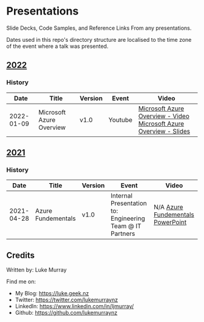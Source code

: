 # Presentations

Slide Decks, Code Samples, and Reference Links From any presentations.

Dates used in this repo's directory structure are localised to the time zone of the event where a talk was presented.

## [2022](2021)

### History

| Date | Title | Version | Event | Video |
|------|-------|---------|-------|-------|
| 2022-01-09 | Microsoft Azure Overview | v1.0 | Youtube | [Microsoft Azure Overview - Video ](https://youtu.be/4Wi3jXsXlro) [Microsoft Azure Overview - Slides ](https://github.com/lukemurraynz/presentations/blob/main/2022/Azure%20Overview%20_Q12022.pdf) |

## [2021](2021)

### History

| Date | Title | Version | Event | Video |
|------|-------|---------|-------|-------|
| 2021-04-28 | Azure Fundementals| v1.0 | Internal Presentation to: Engineering Team @ IT Partners | N/A [Azure Fundementals PowerPoint](https://github.com/lukemurraynz/presentations/blob/main/2021/Azure%20Fundamentals_Q2_2021.pptx) |

## Credits

Written by: Luke Murray

Find me on:

* My Blog: <https://luke.geek.nz>
* Twitter: <https://twitter.com/lukemurraynz>
* LinkedIn: <https://www.linkedin.com/in/ljmurray/>
* Github: <https://github.com/lukemurraynz>
